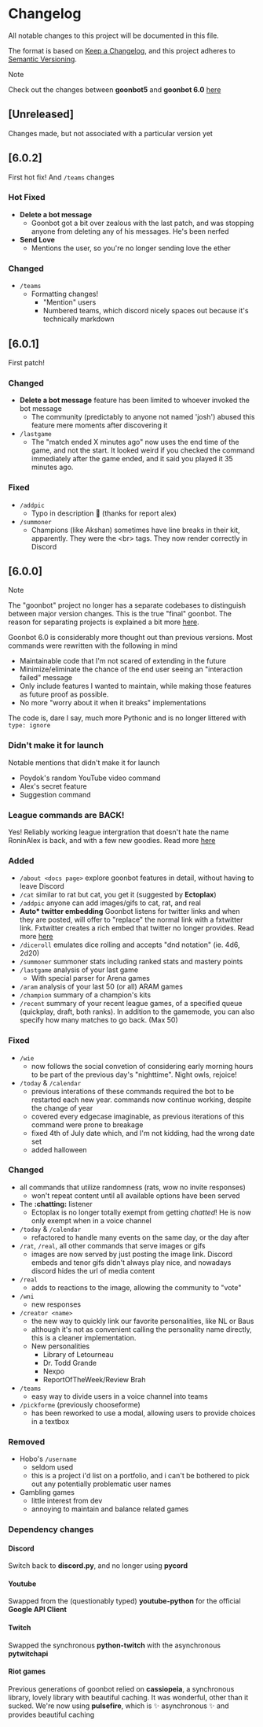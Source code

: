 # Changelog
All notable changes to this project will be documented in this file.

The format is based on [Keep a Changelog](https://keepachangelog.com/en/1.0.0/),
and this project adheres to [Semantic Versioning](https://semver.org/spec/v2.0.0.html).

> [!Note]
> Check out the changes between **goonbot5** and **goonbot 6.0** [here](#600)

## [Unreleased]
Changes made, but not associated with a particular version yet

## [6.0.2]
First hot fix! And `/teams` changes

### Hot Fixed
- **Delete a bot message**
  - Goonbot got a bit over zealous with the last patch, and was stopping anyone from deleting any of his messages. He's been nerfed
- **Send Love**
  - Mentions the user, so you're no longer sending love the ether

### Changed
- `/teams`
  - Formatting changes!
    - "Mention" users
    - Numbered teams, which discord nicely spaces out because it's technically markdown

## [6.0.1]
First patch!

### Changed
- **Delete a bot message** feature has been limited to whoever invoked the bot message
  - The community (predictably to anyone not named 'josh') abused this feature mere moments after discovering it
- `/lastgame`
  - The "match ended X minutes ago" now uses the end time of the game, and not the start. It looked weird if you checked the command immediately after the game ended, and it said you played it 35 minutes ago.

### Fixed
- `/addpic`
  - Typo in description 🚗 (thanks for report alex)
- `/summoner`
  - Champions (like Akshan) sometimes have line breaks in their kit, apparently. They were the \<br> tags. They now render correctly in Discord

## [6.0.0]
> [!Note]
> The "goonbot" project no longer has a separate codebases to distinguish between major version changes. This is the true "final" goonbot. The reason for separating projects is explained a bit more [here](README.md#why-another-rewrite).

Goonbot 6.0 is considerably more thought out than previous versions. Most commands were rewritten with the following in mind
- Maintainable code that I'm not scared of extending in the future
- Minimize/eliminate the chance of the end user seeing an "interaction failed" message
- Only include features I wanted to maintain, while making those features as future proof as possible.
- No more "worry about it when it breaks" implementations

The code is, dare I say, much more Pythonic and is no longer littered with `type: ignore`

### Didn't make it for launch
Notable mentions that didn't make it for launch

- Poydok's random YouTube video command
- Alex's secret feature
- Suggestion command

### League commands are BACK!
Yes! Reliably working league intergration that doesn't hate the name RoninAlex is back, and with a few new goodies. Read more [here](docs/league.md)

### Added
- `/about <docs page>` explore goonbot features in detail, without having to leave Discord
- `/cat` similar to rat but cat, you get it (suggested by **Ectoplax**)
- `/addpic` anyone can add images/gifs to cat, rat, and real
- **Auto\* twitter embedding** Goonbot listens for twitter links and when they are posted, will offer to "replace" the normal link with a fxtwitter link. Fxtwitter creates a rich embed that twitter no longer provides. Read more [here](docs/twitter-embed.md)
- `/diceroll` emulates dice rolling and accepts "dnd notation" (ie. 4d6, 2d20)
- `/summoner` summoner stats including ranked stats and mastery points
- `/lastgame` analysis of your last game
  - With special parser for Arena games
- `/aram` analysis of your last 50 (or all) ARAM games
- `/champion` summary of a champion's kits
- `/recent` summary of your recent league games, of a specified queue (quickplay, draft, both ranks). In addition to the gamemode, you can also specify how many matches to go back. (Max 50)


### Fixed
- `/wie`
  - now follows the social convetion of considering early morning hours to be part of the previous day's "nighttime". Night owls, rejoice!
- `/today` & `/calendar`
  - previous interations of these commands required the bot to be restarted each new year. commands now continue working, despite the change of year
  - covered every edgecase imaginable, as previous iterations of this command were prone to breakage
  - fixed 4th of July date which, and I'm not kidding, had the wrong date set
  - added halloween

### Changed
- all commands that utilize randomness (rats, wow no invite responses)
  - won't repeat content until all available options have been served
- The **:chatting:** listener
  - Ectoplax is no longer totally exempt from getting *chatted*! He is now only exempt when in a voice channel
- `/today` & `/calendar`
  - refactored to handle many events on the same day, or the day after
- `/rat`, `/real`, all other commands that serve images or gifs
  - images are now served by just posting the image link. Discord embeds and tenor gifs didn't always play nice, and nowadays discord hides the url of media content
- `/real`
  - adds to reactions to the image, allowing the community to "vote"
- `/wni`
  - new responses
- `/creator <name>`
  - the new way to quickly link our favorite personalities, like NL or Baus
  - although it's not as convenient calling the personality name directly, this is a cleaner implementation. 
  - New personalities
    - Library of Letourneau
    - Dr. Todd Grande
    - Nexpo
    - ReportOfTheWeek/Review Brah
- `/teams`
  - easy way to divide users in a voice channel into teams
- `/pickforme` (previously chooseforme)
  - has been reworked to use a modal, allowing users to provide choices in a textbox

### Removed
- Hobo's `/username`
  - seldom used
  - this is a project i'd list on a portfolio, and i can't be bothered to pick out any potentially problematic user names
- Gambling games
  - little interest from dev
  - annoying to maintain and balance related games

### Dependency changes
#### Discord
Switch back to **discord.py**, and no longer using **pycord**
#### Youtube
Swapped from the (questionably typed) **youtube-python** for the official **Google API Client**
#### Twitch
Swapped the synchronous **python-twitch** with the asynchronous **pytwitchapi**
#### Riot games
Previous generations of goonbot relied on **cassiopeia**, a synchronous library, lovely library with beautiful caching. It was wonderful, other than it sucked. We're now using **pulsefire**, which is ✨ asynchronous ✨ and provides beautiful caching
